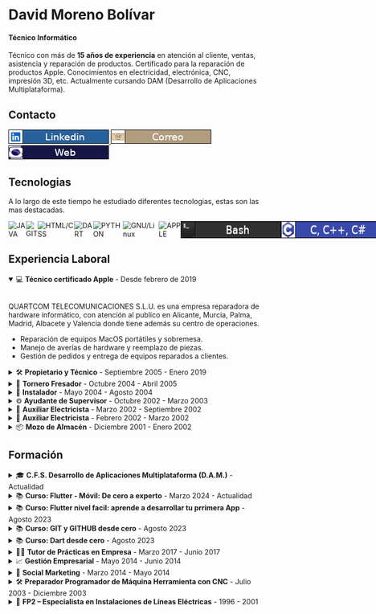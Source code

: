 # David Moreno Bolívar
#### Técnico Informático

Técnico con más de **15 años de experiencia** en atención al cliente, ventas, asistencia y reparación de productos. Certificado para la reparación de productos Apple. Conocimientos en electricidad, electrónica, CNC, impresión 3D, etc. Actualmente cursando DAM (Desarrollo de Aplicaciones Multiplataforma).

## Contacto
<a href="https://www.linkedin.com/in/elarreglador/" target="_blank">
<img src="https://github.com/elarreglador/rotulos/blob/main/Redes%20LinkedIn.png" alt="Linkedin">
</a>

<a href="mailto:elarreglador@protonmail.com">
<img src="https://github.com/elarreglador/rotulos/blob/main/Redes%20Correo.png" alt="Correo">
</a>

<a href="http://82.223.50.169/wordpress/" target="_blank">
<img src="https://github.com/elarreglador/rotulos/blob/main/Redes%20Web.png" alt="Web">
</a>

## Tecnologias

A lo largo de este tiempo he estudiado diferentes tecnologias, estas son las mas destacadas.

<div style="display: flex;">
<img src="http://82.223.50.169/wordpress/wp-content/uploads/2023/08/Tecnologias-Java.png" alt="JAVA">
<img src="http://82.223.50.169/wordpress/wp-content/uploads/2023/08/Tecnologias-Git.png" alt="GIT">
<img src="http://82.223.50.169/wordpress/wp-content/uploads/2023/08/Tecnologias-HTML-CSS.png" alt="HTML/CSS">
<img src="http://82.223.50.169/wordpress/wp-content/uploads/2023/08/Tecnologias-Dart.png" alt="DART">
<img src="http://82.223.50.169/wordpress/wp-content/uploads/2023/08/Tecnologias-Python.png" alt="PYTHON">
<img src="http://82.223.50.169/wordpress/wp-content/uploads/2023/08/Tecnologias-GNU-Linux.png" alt="GNU/Linux">
<img src="http://82.223.50.169/wordpress/wp-content/uploads/2023/08/Tecnologias-Apple.png" alt="APPLE">
<img src="https://github.com/elarreglador/rotulos/blob/main/Tecnologias%20Bash.png" alt="Bash">
<img src="https://github.com/elarreglador/rotulos/blob/main/Tecnologias%20C.png" alt="C">
<img src="https://github.com/elarreglador/rotulos/blob/main/Tecnologias%20Electron.png" alt="Electron">
<img src="https://github.com/elarreglador/rotulos/blob/main/Tecnologias%20GitHub.png" alt="GitHub">
<img src="https://github.com/elarreglador/rotulos/blob/main/Tecnologias%20NodeJS.png" alt="NodeJS">
<img src="https://github.com/elarreglador/rotulos/blob/main/Tecnologias%20Visual%20Studio%20Code.png" alt="Visual Studio Code">
</div>

## Experiencia Laboral

<details open>
<summary>💻 <strong>Técnico certificado Apple</strong> - Desde febrero de 2019</summary><br>
  
  QUARTCOM TELECOMUNICACIONES S.L.U. es una empresa reparadora de hardware informático, con atención al publico en Alicante,
Murcia, Palma, Madrid, Albacete y Valencia donde tiene además su centro de operaciones.
  
- Reparación de equipos MacOS portátiles y sobremesa.
- Manejo de averías de hardware y reemplazo de piezas.
- Gestión de pedidos y entrega de equipos reparados a clientes.
</details>

<details>
<summary>🛠️ <strong>Propietario y Técnico</strong> - Septiembre 2005 - Enero 2019</summary><br>

  MB SISTEMAS INFORMÁTICOS, negocio propio de reparación y venta de productos electrónicos e informáticos; ordenadores, telefonía,
consolas, etc.

- Reparación y venta de productos electrónicos e informáticos.
- Trabajo con consolas, telefonía, Mac y electrodomésticos.
- Enfoque en reparación y venta de PC y componentes.
</details>

<details>
<summary>🔩 <strong>Tornero Fresador</strong> - Octubre 2004 - Abril 2005</summary><br>

  REDUCTORES CUÑAT, S.A. es una empresa fundada en 1962, dedicada al diseño y fabricación de elementos de
transmisión de potencia, fabricación de productos de serie y bajo requisitos especiales a solicitud del
cliente.

- Trabajo en torno de control numérico, torno manual, fresadora manual y CNC.
- Diseño y fabricación de elementos de transmisión de potencia.
</details>

<details>
<summary>🔌 <strong>Instalador</strong> - Mayo 2004 - Agosto 2004</summary><br>

  FRICOMAN ELECTRICIDAD, S.L. Empresa dedicada a la venta e instalación de material eléctrico, aires acondicionados, redes y sistemas informáticos

- Instalación de aires acondicionados domésticos y sistemas informáticos.
</details>

<details>
<summary>⚙️ <strong>Ayudante de Supervisor</strong> - Octubre 2002 - Marzo 2003</summary><br>

  Moyresa Molturación Y Refino S.A. (BUNGE IBERICA S.A.), empresa portuaria dedicada a la recepción de soja en grano para su
posterior tratamiento alimentario. 

- Soporte a otros trabajadores, documentación y mantenimiento básico de maquinaria.
- Gestión de tareas diarias relativas a la producción.
</details>

<details>
<summary>🔌 <strong>Auxiliar Electricista</strong> - Marzo 2002 - Septiembre 2002</summary><br>

  MONTAJES ELÉCTRICOS TEISA, S.L, fundada en el año 1993, consolidada en Picaña. Especialización en instalaciones y
mantenimiento en locales de pública concurrencia, instalaciones deportivas y alumbrado público, montaje de cuadros de automatismos, mantenimiento de edificios y centros de transformación.

- Instalaciones eléctricas en viviendas nuevas y montaje de redes informáticas.
- Trabajo en reformas de empresas.
</details>

<details>
<summary>🔌 <strong>Auxiliar Electricista</strong> - Febrero 2002 - Marzo 2002</summary><br>

  IMEVAL, S.L. es una empresa importadora, distribuidora, e instaladora de equipos para la monitorización y
automatización industrial.

- Soporte al oficial instalador eléctrico en instalaciones industriales.
</details>

<details>
<summary>📦 <strong>Mozo de Almacén</strong> - Diciembre 2001 - Enero 2002</summary><br>

  EL CORTE INGLES, S.A. basa su modelo de negocio en una propuesta comercial atractiva, amplia y variada,
incorporando de forma permanente productos y servicios pioneros como Supercor, Sfera, Bricor, Viajes
El Corte Inglés, El Corte Inglés Seguros y Grupo SICOR, entre otros.

- Tareas variadas en el área de pescadería, desde preparación de hielo hasta revisión de stock.
</details>

## Formación

<details>
<summary>🎓 <strong>C.F.S. Desarrollo de Aplicaciones Multiplataforma (D.A.M.)</strong> - Actualidad</summary>
- Ciclo formativo superior en Desarrollo de Aplicaciones Informáticas.
- Enfoque en desarrollo multiplataforma.
</details>

<details>
<summary>📚 <strong>Curso: Flutter - Móvil: De cero a experto</strong> - Marzo 2024 - Actualidad </summary>
- Curso alojado en devtalles [50 horas]<a href="https://cursos.devtalles.com/courses/flutter-movil-cero-a-experto"> Link </a>.<br>
- Apuntes del curso. <a href="https://github.com/elarreglador?tab=repositories&q=flutter_movil&type=&language=&sort="> Link </a>.
</details>

<details>
<summary>📚 <strong>Curso: Flutter nivel facil: aprende a desarrollar tu prrimera App</strong> - Agosto 2023</summary>
- Curso alojado en Udemy [2 horas]<a href="https://www.udemy.com/course/flutter-nivel-facil-aprende-a-desarrollar-tu-primera-app/"> Link </a>.<br>
- Apuntes del curso en formato PDF. <a href="https://drive.google.com/file/d/19uG57_OQJg2c_dISVMAJAweii-y2siMq/view?usp=sharing"> Link </a>.
</details>

<details>
<summary>📚 <strong>Curso: GIT y GITHUB desde cero</strong> - Agosto 2023</summary>
- Curso alojado en Youtube [5 horas]<a href="https://www.udemy.com/course/flutter-nivel-facil-aprende-a-desarrollar-tu-primera-app/learn/lecture/23056588?start=1#overview"> Link </a>.<br>
- Apuntes del curso en formato PDF. <a href="https://drive.google.com/file/d/1_ehEDCoImk9uIjMP1byfesT6u9jE-g2f/view?usp=drive_link"> Link </a>.
</details>

<details>
<summary>📚 <strong>Curso: Dart desde cero</strong> - Agosto 2023</summary>
- Curso alojado en Youtube [1 hora]<a href="https://www.youtube.com/watch?v=5tTDztEQzQQ&ab_channel=MoureDevbyBraisMoure"> Link </a>.<br>
- Apuntes del curso en formato PDF. <a href="https://drive.google.com/file/d/1LXM5__m8q51Hnt7Q3t9A2swaKdB5ngTe/view?usp=drive_link"> Link </a>.
</details>

<details>
<summary>👨‍🏫 <strong>Tutor de Prácticas en Empresa</strong> - Marzo 2017 - Junio 2017</summary>
- Responsable del aprendizaje y supervisión de tareas de los alumnos en la empresa.
</details>

<details>
<summary>📈 <strong>Gestión Empresarial</strong> - Mayo 2014 - Junio 2014</summary>
- Conocimientos sobre gestión de pequeñas y medianas empresas.
</details>

<details>
<summary>📱 <strong>Social Marketing</strong> - Marzo 2014 - Mayo 2014</summary>
- Enfoque en el uso de redes sociales y nuevas tecnologías en el comercio.
</details>

<details>
<summary>🛠️ <strong>Preparador Programador de Máquina Herramienta con CNC</strong> - Julio 2003 - Diciembre 2003</summary>
- Formación en herramientas de control numérico.
</details>

<details>
<summary>🔌 <strong>FP2 – Especialista en Instalaciones de Líneas Eléctricas</strong> - 1996 - 2001</summary>
- Técnico Superior en Sistemas Electrotécnicos y Automatizados.
</details>
